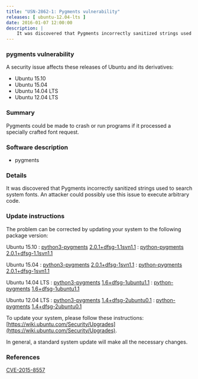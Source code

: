 ```yaml
---
title: "USN-2862-1: Pygments vulnerability"
releases: [ ubuntu-12.04-lts ]
date: 2016-01-07 12:00:00
description: |
    It was discovered that Pygments incorrectly sanitized strings used to search system fonts. An attacker could possibly use this issue to execute arbitrary code. 
--- 
```

 
### pygments vulnerability

A security issue affects these releases of Ubuntu and its derivatives:

* Ubuntu 15.10
* Ubuntu 15.04
* Ubuntu 14.04 LTS
* Ubuntu 12.04 LTS

### Summary

Pygments could be made to crash or run programs if it processed a specially crafted font request.

### Software description

* pygments 

### Details

It was discovered that Pygments incorrectly sanitized strings used to search system fonts. An attacker could possibly use this issue to execute arbitrary code. 

### Update instructions

The problem can be corrected by updating your system to the following package version:

Ubuntu 15.10
 : [python3-pygments](https://launchpad.net/ubuntu/+source/pygments) <span> [2.0.1+dfsg-1.1svn1.1](https://launchpad.net/ubuntu/+source/pygments/2.0.1+dfsg-1.1svn1.1) </span> 
 : [python-pygments](https://launchpad.net/ubuntu/+source/pygments) <span> [2.0.1+dfsg-1.1svn1.1](https://launchpad.net/ubuntu/+source/pygments/2.0.1+dfsg-1.1svn1.1) </span> 

Ubuntu 15.04
 : [python3-pygments](https://launchpad.net/ubuntu/+source/pygments) <span> [2.0.1+dfsg-1svn1.1](https://launchpad.net/ubuntu/+source/pygments/2.0.1+dfsg-1svn1.1) </span> 
 : [python-pygments](https://launchpad.net/ubuntu/+source/pygments) <span> [2.0.1+dfsg-1svn1.1](https://launchpad.net/ubuntu/+source/pygments/2.0.1+dfsg-1svn1.1) </span> 

Ubuntu 14.04 LTS
 : [python3-pygments](https://launchpad.net/ubuntu/+source/pygments) <span> [1.6+dfsg-1ubuntu1.1](https://launchpad.net/ubuntu/+source/pygments/1.6+dfsg-1ubuntu1.1) </span> 
 : [python-pygments](https://launchpad.net/ubuntu/+source/pygments) <span> [1.6+dfsg-1ubuntu1.1](https://launchpad.net/ubuntu/+source/pygments/1.6+dfsg-1ubuntu1.1) </span> 

Ubuntu 12.04 LTS
 : [python3-pygments](https://launchpad.net/ubuntu/+source/pygments) <span> [1.4+dfsg-2ubuntu0.1](https://launchpad.net/ubuntu/+source/pygments/1.4+dfsg-2ubuntu0.1) </span> 
 : [python-pygments](https://launchpad.net/ubuntu/+source/pygments) <span> [1.4+dfsg-2ubuntu0.1](https://launchpad.net/ubuntu/+source/pygments/1.4+dfsg-2ubuntu0.1) </span> 

To update your system, please follow these instructions: [https://wiki.ubuntu.com/Security/Upgrades](https://wiki.ubuntu.com/Security/Upgrades).

In general, a standard system update will make all the necessary changes. 

### References

 [CVE-2015-8557](http://people.ubuntu.com/~ubuntu-security/cve/CVE-2015-8557)
 
